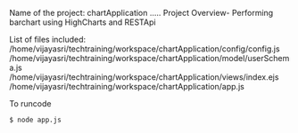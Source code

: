 Name of the project: chartApplication
.....
Project Overview- Performing barchart using HighCharts and RESTApi

List of files included:
    /home/vijayasri/techtraining/workspace/chartApplication/config/config.js
    /home/vijayasri/techtraining/workspace/chartApplication/model/userSchema.js
    /home/vijayasri/techtraining/workspace/chartApplication/views/index.ejs
    /home/vijayasri/techtraining/workspace/chartApplication/app.js

To runcode
```
$ node app.js

```
